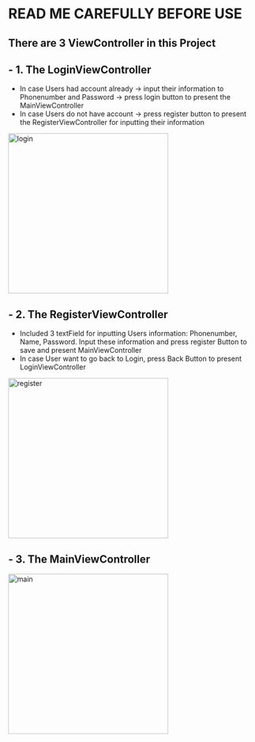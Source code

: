 # READ ME CAREFULLY BEFORE USE
## There are 3 ViewController in this Project
## - 1. The LoginViewController
- In case Users had account already -> input their information to Phonenumber and Password -> press login button to present the MainViewController
- In case Users do not have account -> press register button to present the RegisterViewController for inputting their information

<img width="324" alt="login" src="https://user-images.githubusercontent.com/84574760/122742334-097a0200-d2b0-11eb-9d6f-41c0daf58193.png">

## - 2. The RegisterViewController
- Included 3 textField for inputting Users information: Phonenumber, Name, Password. Input these information and press register Button to save and present MainViewController
- In case User want to go back to Login, press Back Button to present LoginViewController

<img width="324" alt="register" src="https://user-images.githubusercontent.com/84574760/122742405-1d256880-d2b0-11eb-8783-d036d61906c1.png">

## - 3. The MainViewController

<img width="324" alt="main" src="https://user-images.githubusercontent.com/84574760/122742394-18f94b00-d2b0-11eb-9f0d-ebf028f51463.png">
